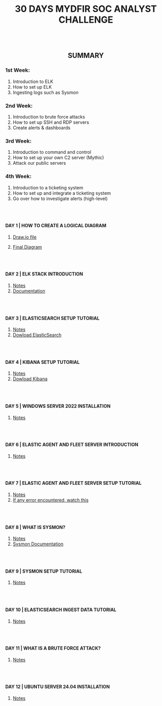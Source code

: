 <h1 align="center">30 DAYS MYDFIR SOC ANALYST CHALLENGE</h1>
<br><br>
<h2 align="center">SUMMARY</h2>

<h3>1st Week:</h3>

1. Introduction to ELK
2. How to set up ELK
3. Ingesting logs such as Sysmon

<h3>2nd Week:</h3>

1. Introduction to brute force attacks
2. How to set up SSH and  RDP servers
3. Create alerts & dashboards

<h3>3rd Week:</h3>

1. Introduction to command and control 
2. How to set up your own C2 server (Mythic)
3. Attack our public servers

<h3>4th Week:</h3>

1. Introduction to a ticketing system
2. How to set up and integrate a ticketing system
3. Go over how to investigate alerts (high-level)
   
<br><br>
<h4 align="">DAY 1 | HOW TO CREATE A LOGICAL DIAGRAM</h4>

1. [Draw.io file](https://github.com/Mitesh2020/30-Days-MyDFIR-SOC-Analyst-Challenge/blob/main/30-days-mydfir-diagram.drawio)

2. [Final Diagram](https://github.com/Mitesh2020/30-Days-MyDFIR-SOC-Analyst-Challenge/blob/main/30-days-mydfir-diagram.drawio-1.pdf)

<br><br>

<h4 align="">DAY 2 | ELK STACK INTRODUCTION</h4>

1. [Notes](https://github.com/Mitesh2020/30-Days-MyDFIR-SOC-Analyst-Challenge/blob/main/day-2-notes)
2. [Documentation](https://www.elastic.co/elastic-stack/features)

<br><br>

<h4 align="">DAY 3 | ELASTICSEARCH SETUP TUTORIAL</h4>

1. [Notes](https://github.com/Mitesh2020/30-Days-MyDFIR-SOC-Analyst-Challenge/blob/main/day-3-notes)
2. [Dowload ElasticSearch](https://www.elastic.co/downloads/elasticsearch)

<br><br>

<h4 align="">DAY 4 | KIBANA SETUP TUTORIAL</h4>

1. [Notes](https://github.com/Mitesh2020/30-Days-MyDFIR-SOC-Analyst-Challenge/blob/main/day-4-notes)
2. [Dowload Kibana](https://www.elastic.co/downloads/kibana)

<br><br>

<h4 align="">DAY 5 | WINDOWS SERVER 2022 INSTALLATION</h4>

1. [Notes](https://github.com/Mitesh2020/30-Days-MyDFIR-SOC-Analyst-Challenge/blob/main/day-5-notes)

<br><br>

<h4 align="">DAY 6 | ELASTIC AGENT AND FLEET SERVER INTRODUCTION</h4>

1. [Notes](https://github.com/Mitesh2020/30-Days-MyDFIR-SOC-Analyst-Challenge/blob/main/day-6-notes)

<br><br>

<h4 align="">DAY 7 | ELASTIC AGENT AND FLEET SERVER SETUP TUTORIAL</h4>

1. [Notes](https://github.com/Mitesh2020/30-Days-MyDFIR-SOC-Analyst-Challenge/blob/main/day-7-notes)
2. [If any error encountered, watch this](https://youtu.be/GWX19cpv21w?si=owm7vZac1anv4zxF)

<br><br>

<h4 align="">DAY 8 | WHAT IS SYSMON?</h4>

1. [Notes](https://github.com/Mitesh2020/30-Days-MyDFIR-SOC-Analyst-Challenge/blob/main/day-8-notes)
2. [Sysmon Documentation](https://learn.microsoft.com/en-us/sysinternals/downloads/sysmon)

<br><br>

<h4 align="">DAY 9 | SYSMON SETUP TUTORIAL</h4>

1. [Notes](https://github.com/Mitesh2020/30-Days-MyDFIR-SOC-Analyst-Challenge/blob/main/day-9-notes)

<br><br>

<h4 align="">DAY 10 | ELASTICSEARCH INGEST DATA TUTORIAL</h4>

1. [Notes](https://github.com/Mitesh2020/30-Days-MyDFIR-SOC-Analyst-Challenge/blob/main/day-10-notes)

<br><br>

<h4 align="">DAY 11 | WHAT IS A BRUTE FORCE ATTACK?</h4>

1. [Notes](https://github.com/Mitesh2020/30-Days-MyDFIR-SOC-Analyst-Challenge/blob/main/day-11-notes)

<br><br>

<h4 align="">DAY 12 | UBUNTU SERVER 24.04 INSTALLATION</h4>

1. [Notes](https://github.com/Mitesh2020/30-Days-MyDFIR-SOC-Analyst-Challenge/blob/main/day-12-notes)
